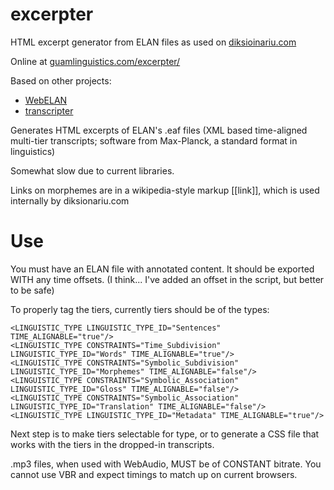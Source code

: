 # excerpter
HTML excerpt generator from ELAN files as used on [diksioinariu.com](https://diksionariu.com)

Online at [guamlinguistics.com/excerpter/](https://guamlinguistics.com/excerpter/)

Based on other projects:
- [WebELAN](https://github.com/drdrphd/WebELAN)
- [transcripter](https://github.com/drdrphd/transcripter)

Generates HTML excerpts of ELAN's .eaf files (XML based time-aligned multi-tier transcripts; software from Max-Planck, a standard format in linguistics)

Somewhat slow due to current libraries.

Links on morphemes are in a wikipedia-style markup [[link]], which is used internally by diksionariu.com

# Use
You must have an ELAN file with annotated content. It should be exported WITH any time offsets. (I think... I've added an offset in the script, but better to be safe)

To properly tag the tiers, currently tiers should be of the types:
```
<LINGUISTIC_TYPE LINGUISTIC_TYPE_ID="Sentences" TIME_ALIGNABLE="true"/>
<LINGUISTIC_TYPE CONSTRAINTS="Time_Subdivision" LINGUISTIC_TYPE_ID="Words" TIME_ALIGNABLE="true"/>
<LINGUISTIC_TYPE CONSTRAINTS="Symbolic_Subdivision" LINGUISTIC_TYPE_ID="Morphemes" TIME_ALIGNABLE="false"/>
<LINGUISTIC_TYPE CONSTRAINTS="Symbolic_Association" LINGUISTIC_TYPE_ID="Gloss" TIME_ALIGNABLE="false"/>
<LINGUISTIC_TYPE CONSTRAINTS="Symbolic_Association" LINGUISTIC_TYPE_ID="Translation" TIME_ALIGNABLE="false"/>
<LINGUISTIC_TYPE LINGUISTIC_TYPE_ID="Metadata" TIME_ALIGNABLE="true"/>
```
Next step is to make tiers selectable for type, or to generate a CSS file that works with the tiers in the dropped-in transcripts.

.mp3 files, when used with WebAudio, MUST be of CONSTANT bitrate. You cannot use VBR and expect timings to match up on current browsers.
